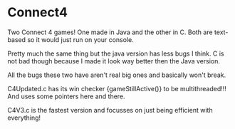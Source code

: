 # Connect4

Two Connect 4 games! One made in Java and the other in C.
Both are text-based so it would just run on your console.

Pretty much the same thing but the java version has less bugs I think. 
C is not bad though because I made it look way better then the Java version.

All the bugs these two have aren't real big ones and basically won't break.

C4Updated.c has its win checker {gameStillActive()} to be multithreaded!!!
And uses some pointers here and there.

C4V3.c is the fastest version and focusses on just being efficient with everything!
